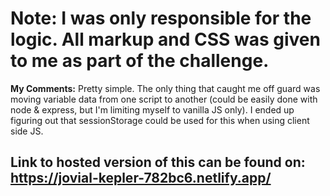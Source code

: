 # Note: I was only responsible for the logic. All markup and CSS was given to me as part of the challenge.
**My Comments:**
Pretty simple. The only thing that caught me off guard was moving variable data from one script to another (could be easily done with node & express, but I'm limiting myself to vanilla JS only).
I ended up figuring out that sessionStorage could be used for this when using client side JS.

## Link to hosted version of this can be found on: https://jovial-kepler-782bc6.netlify.app/
